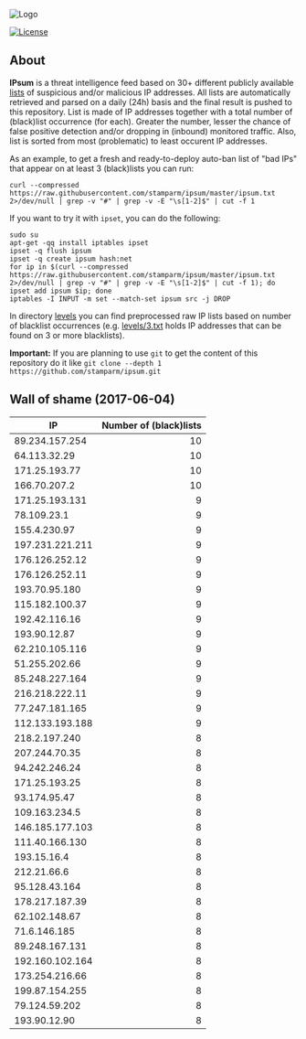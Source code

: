 ![Logo](logo.png)

[![License](https://img.shields.io/badge/license-Public_domain-red.svg)](https://wiki.creativecommons.org/wiki/Public_domain)

About
----

**IPsum** is a threat intelligence feed based on 30+ different publicly available [lists](https://github.com/stamparm/maltrail) of suspicious and/or malicious IP addresses. All lists are automatically retrieved and parsed on a daily (24h) basis and the final result is pushed to this repository. List is made of IP addresses together with a total number of (black)list occurrence (for each). Greater the number, lesser the chance of false positive detection and/or dropping in (inbound) monitored traffic. Also, list is sorted from most (problematic) to least occurent IP addresses.

As an example, to get a fresh and ready-to-deploy auto-ban list of "bad IPs" that appear on at least 3 (black)lists you can run:

```
curl --compressed https://raw.githubusercontent.com/stamparm/ipsum/master/ipsum.txt 2>/dev/null | grep -v "#" | grep -v -E "\s[1-2]$" | cut -f 1
```

If you want to try it with `ipset`, you can do the following:

```
sudo su
apt-get -qq install iptables ipset
ipset -q flush ipsum
ipset -q create ipsum hash:net
for ip in $(curl --compressed https://raw.githubusercontent.com/stamparm/ipsum/master/ipsum.txt 2>/dev/null | grep -v "#" | grep -v -E "\s[1-2]$" | cut -f 1); do ipset add ipsum $ip; done
iptables -I INPUT -m set --match-set ipsum src -j DROP
```

In directory [levels](levels) you can find preprocessed raw IP lists based on number of blacklist occurrences (e.g. [levels/3.txt](levels/3.txt) holds IP addresses that can be found on 3 or more blacklists).

**Important:** If you are planning to use `git` to get the content of this repository do it like `git clone --depth 1 https://github.com/stamparm/ipsum.git`

Wall of shame (2017-06-04)
----

|IP|Number of (black)lists|
|---|--:|
89.234.157.254|10
64.113.32.29|10
171.25.193.77|10
166.70.207.2|10
171.25.193.131|9
78.109.23.1|9
155.4.230.97|9
197.231.221.211|9
176.126.252.12|9
176.126.252.11|9
193.70.95.180|9
115.182.100.37|9
192.42.116.16|9
193.90.12.87|9
62.210.105.116|9
51.255.202.66|9
85.248.227.164|9
216.218.222.11|9
77.247.181.165|9
112.133.193.188|9
218.2.197.240|8
207.244.70.35|8
94.242.246.24|8
171.25.193.25|8
93.174.95.47|8
109.163.234.5|8
146.185.177.103|8
111.40.166.130|8
193.15.16.4|8
212.21.66.6|8
95.128.43.164|8
178.217.187.39|8
62.102.148.67|8
71.6.146.185|8
89.248.167.131|8
192.160.102.164|8
173.254.216.66|8
199.87.154.255|8
79.124.59.202|8
193.90.12.90|8

